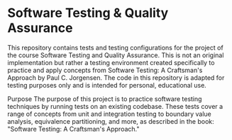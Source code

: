 # Software Testing & Quality Assurance
This repository contains tests and testing configurations for the project of the course Software Testing and Quality Assurance.
This is not an original implementation but rather a testing environment created specifically to practice and apply concepts from Software Testing: A Craftsman's Approach by Paul C. Jorgensen. The code in this repository is adapted for testing purposes only and is intended for personal, educational use.

Purpose
The purpose of this project is to practice software testing techniques by running tests on an existing codebase. 
These tests cover a range of concepts from unit and integration testing to boundary value analysis, equivalence partitioning, and more, as described in the book:
 "Software Testing: A Craftsman's Approach."

